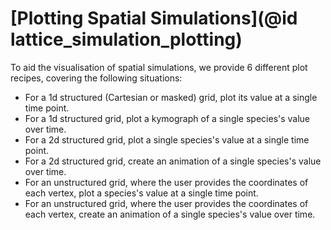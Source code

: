# [Plotting Spatial Simulations](@id lattice_simulation_plotting)

To aid the visualisation of spatial simulations, we provide 6 different plot recipes, covering the following situations:
- For a 1d structured (Cartesian or masked) grid, plot its value at a single time point.
- For a 1d structured grid, plot a kymograph of a single species's value over time.
- For a 2d structured grid, plot a single species's value at a single time point.
- For a 2d structured grid, create an animation of a single species's value over time.
- For an unstructured grid, where the user provides the coordinates of each vertex, plot a species's value at a single time point. 
- For an unstructured grid, where the user provides the coordinates of each vertex,  create an animation of a single species's value over time.
